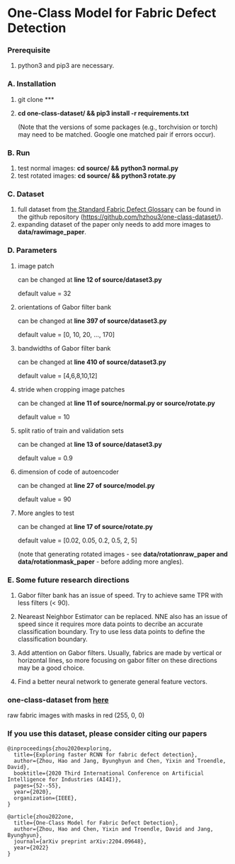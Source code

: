 # One-Class Model for Fabric Defect Detection

### Prerequisite
1. python3 and pip3 are necessary.


### A. Installation
1. git clone ***
2. **cd one-class-dataset/ && pip3 install -r requirements.txt**

	(Note that the versions of some packages (e.g., torchvision or torch) may need to be matched. Google one matched pair if errors occur).

### B. Run
1. test normal images: **cd source/ && python3 normal.py**
2. test rotated images: **cd source/ && python3 rotate.py**

### C. Dataset

1. full dataset from [the Standard Fabric Defect Glossary](https://www.cottoninc.com/quality-products/textile-resources/fabric-defect-glossary/) can be found in the github repository (https://github.com/hzhou3/one-class-dataset/).
2. expanding dataset of the paper only needs to add more images to **data/rawimage_paper**.

### D. Parameters
1. image patch

	can be changed at **line 12 of source/dataset3.py**

	default value = 32

2. orientations of Gabor filter bank

	can be changed at **line 397 of source/dataset3.py**

	default value = [0, 10, 20, ..., 170]

3. bandwidths of Gabor filter bank

	can be changed at **line 410 of source/dataset3.py**

	default value = [4,6,8,10,12]

4. stride when cropping image patches

	can be changed at **line 11 of source/normal.py or source/rotate.py**

	default value = 10

5. split ratio of train and validation sets

	can be changed at **line 13 of source/dataset3.py**

	default value = 0.9

6. dimension of code of autoencoder

	can be changed at **line 27 of source/model.py**

	default value = 90

7. More angles to test

	can be changed at **line 17 of source/rotate.py**

	default value = [0.02, 0.05, 0.2, 0.5, 2, 5]

	(note that generating rotated images - see **data/rotationraw_paper and data/rotationmask_paper** - before adding more angles).
	
	
### E. Some future research directions
1. Gabor filter bank has an issue of speed. Try to achieve same TPR with less filters (< 90).

2. Neareast Neighbor Estimator can be replaced. NNE also has an issue of speed since it requires more data points to decribe an accurate classification boundary. Try to use less data points to define the classification boundary.

3. Add attention on Gabor filters. Usually, fabrics are made by vertical or horizontal lines, so more focusing on gabor filter on these directions may be a good choice. 

4. Find a better neural network to generate general feature vectors.





### one-class-dataset from [here](https://www.cottoninc.com/quality-products/textile-resources/fabric-defect-glossary/)

raw fabric images with masks in red (255, 0, 0) 


### If you use this dataset, please consider citing our papers 

```
@inproceedings{zhou2020exploring,
  title={Exploring faster RCNN for fabric defect detection},
  author={Zhou, Hao and Jang, Byunghyun and Chen, Yixin and Troendle, David},
  booktitle={2020 Third International Conference on Artificial Intelligence for Industries (AI4I)},
  pages={52--55},
  year={2020},
  organization={IEEE},
}

@article{zhou2022one,
  title={One-Class Model for Fabric Defect Detection},
  author={Zhou, Hao and Chen, Yixin and Troendle, David and Jang, Byunghyun},
  journal={arXiv preprint arXiv:2204.09648},
  year={2022}
}
```




